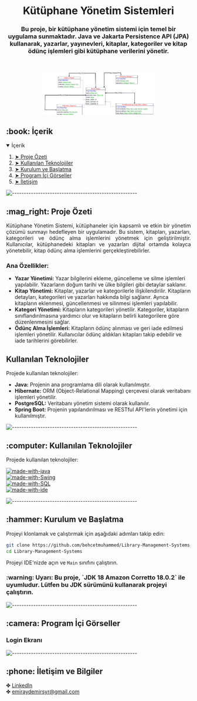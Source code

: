 <h1 align="center">Kütüphane Yönetim Sistemleri</h1>
<h3 align="center">Bu proje, bir kütüphane yönetim sistemi için temel bir uygulama sunmaktadır. Java ve Jakarta Persistence API (JPA) kullanarak, yazarlar, yayınevleri, kitaplar, kategoriler ve kitap ödünç işlemleri gibi kütüphane verilerini yönetir.</h3>  

<br/>

<p align="center"> 
  <img src="Pictures/xml_schema_LMS.png" alt="Sistem Ana Görseli" width="60%" height="30%">
</p>

<!-- TABLE OF CONTENTS -->
<h2 id="table-of-contents"> :book: İçerik</h2>

<details open="open">
  <summary>İçerik</summary>
  <ol>
    <li><a href="#proje-ozeti"> ➤ Proje Özeti</a></li>
    <li><a href="#teknolojiler"> ➤ Kullanılan Teknolojiler</a></li>
    <li><a href="#kurulum"> ➤ Kurulum ve Başlatma</a></li>
    <li><a href="#sistem-gorselleri"> ➤ Program İçi Görseller</a></li>
    <li><a href="#iletisim"> ➤ İletişim</a></li>
  </ol>
</details>

![-----------------------------------------------------](https://raw.githubusercontent.com/andreasbm/readme/master/assets/lines/rainbow.png)
<!-- PROJECT OVERVIEW -->
<h2 id="proje-ozeti"> :mag_right: Proje Özeti</h2>

<p align="justify"> 
Kütüphane Yönetim Sistemi, kütüphaneler için kapsamlı ve etkin bir yönetim çözümü sunmayı hedefleyen bir uygulamadır. Bu sistem, kitapları, yazarları, kategorileri ve ödünç alma işlemlerini yönetmek için geliştirilmiştir. Kullanıcılar, kütüphanedeki kitapları ve yazarları dijital ortamda kolayca yönetebilir, kitap ödünç alma işlemlerini gerçekleştirebilirler.

### Ana Özellikler:
- **Yazar Yönetimi:** Yazar bilgilerini ekleme, güncelleme ve silme işlemleri yapılabilir. Yazarların doğum tarihi ve ülke bilgileri gibi detaylar saklanır.
- **Kitap Yönetimi:** Kitaplar, yazarlar ve kategorilerle ilişkilendirilir. Kitapların detayları, kategorileri ve yazarları hakkında bilgi sağlanır. Ayrıca kitapların eklenmesi, güncellenmesi ve silinmesi işlemleri yapılabilir.
- **Kategori Yönetimi:** Kitapların kategorileri yönetilir. Kategoriler, kitapların sınıflandırılmasına yardımcı olur ve kitapların belirli kategorilere göre düzenlenmesini sağlar.
- **Ödünç Alma İşlemleri:** Kitapların ödünç alınması ve geri iade edilmesi işlemleri yönetilir. Kullanıcılar ödünç aldıkları kitapları takip edebilir ve iade tarihlerini görebilirler.

## Kullanılan Teknolojiler

Projede kullanılan teknolojiler:
- **Java:** Projenin ana programlama dili olarak kullanılmıştır.
- **Hibernate:** ORM (Object-Relational Mapping) çerçevesi olarak veritabanı işlemleri yönetilir.
- **PostgreSQL:** Veritabanı yönetim sistemi olarak kullanılır.
- **Spring Boot:** Projenin yapılandırılması ve RESTful API'lerin yönetimi için kullanılmıştır.


</p>

![-----------------------------------------------------](https://raw.githubusercontent.com/andreasbm/readme/master/assets/lines/rainbow.png)
<!-- USED TECHNOLOGIES -->
<h2 id="teknolojiler"> :computer: Kullanılan Teknolojiler</h2>

<p align="justify"> 
Projede kullanılan teknolojiler:

[![made-with-java](https://img.shields.io/badge/Made%20with-Java-green.svg)](https://www.java.com/tr/) <br>
[![made-with-Swing](https://img.shields.io/badge/Made%20with-SpringBoot-red.svg)](https://www.java.com/tr/) <br>
[![made-with-SQL](https://img.shields.io/badge/Made%20with-SQL-blue.svg)](https://www.mysql.com/) <br>
[![made-with-ide](https://img.shields.io/badge/IntelliJ%20IDEA%20%2F%20Eclipse%20%2F%20Herhangi%20bir%20Java%20-IDE-blue.svg)](https://www.python.org/) <br>

</p>

![-----------------------------------------------------](https://raw.githubusercontent.com/andreasbm/readme/master/assets/lines/rainbow.png)
<!-- SETUP AND LAUNCH -->
<h2 id="kurulum"> :hammer: Kurulum ve Başlatma</h2>

<p align="justify"> 
Projeyi  klonlamak ve çalıştırmak için aşağıdaki adımları takip edin:

```bash
git clone https://github.com/behcetmuhammed/Library-Management-Systems.git
cd Library-Management-Systems
```
Projeyi IDE'nizde açın ve `Main` sınıfını çalıştırın.
</p>

<h3 id="kurulum"> :warning: Uyarı: Bu proje, `JDK 18 Amazon Corretto 18.0.2` ile uyumludur. Lütfen bu JDK sürümünü kullanarak projeyi çalıştırın.</h3>


![-----------------------------------------------------](https://raw.githubusercontent.com/andreasbm/readme/master/assets/lines/rainbow.png)

<!-- PROGRAM SCREENSHOTS -->
<h2 id="sistem-gorselleri"> :camera: Program İçi Görseller</h2>

<p align="justify"> 

### Login Ekranı

</p>


![-----------------------------------------------------](https://raw.githubusercontent.com/andreasbm/readme/master/assets/lines/rainbow.png)

<!-- CONTACT -->
<h2 id="iletisim"> :phone: İletişim ve Bilgiler</h2>

<p>
✤ <a href="https://www.linkedin.com/in/emir-muhammed/">LinkedIn</a> <br>
✤ <a href="https://github.com/behcetmuhammed">emiraydemirsyr@gmail.com</a> <br>
</p>
